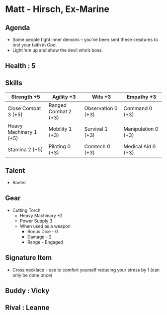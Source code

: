 # Matt - Hirsch, Ex-Marine

## Agenda
- Some people fight inner demons – you’ve been sent these creatures to test your faith in God.
- Light ‘em up and show the devil who’s boss.

## Health : 5

## Skills

| Strength +5 | Agility +3 | Wits +3 | Empathy +3 |
|-|-|-|-|
| Close Combat 3 (+5) | Ranged Combat 2 (+3) | Observation 0 (+3) | Command 0 (+3) |
| Heavy Machinary 1 (+5) | Mobility 1 (+3) | Survival 1 (+3) | Manipulation 0 (+3) |
| Stamina 2 (+5) | Piloting 0 (+3) | Comtech 0 (+3) | Medical Aid 0 (+3) |

## Talent
- Banter

## Gear
- Cutting Torch 
    - Heavy Machinary +2
    - Power Supply 3
    - When used as a weapon
        - Bonus Dice - 0
        - Damage - 2
        - Range - Engaged

## Signature Item
- Cross necklace - use to comfort yourself reducing your stress by 1 (can only be done once)

## Buddy : Vicky
## Rival : Leanne
